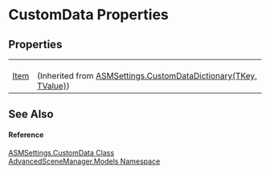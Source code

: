# CustomData Properties




## Properties
<table>
<tr>
<td><a href="P_AdvancedSceneManager_Models_ASMSettings_CustomDataDictionary_2_Item.md">Item</a></td>
<td><br />(Inherited from <a href="T_AdvancedSceneManager_Models_ASMSettings_CustomDataDictionary_2.md">ASMSettings.CustomDataDictionary(TKey, TValue)</a>)</td></tr>
</table>

## See Also


#### Reference
<a href="T_AdvancedSceneManager_Models_ASMSettings_CustomData.md">ASMSettings.CustomData Class</a>  
<a href="N_AdvancedSceneManager_Models.md">AdvancedSceneManager.Models Namespace</a>  
